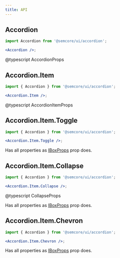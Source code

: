 ```yaml
---
title: API
---
```


## Accordion

```jsx
import Accordion from '@semcore/ui/accordion';

<Accordion />;
```

@typescript AccordionProps

## Accordion.Item

```jsx
import { Accordion } from '@semcore/ui/accordion';

<Accordion.Item />;
```

@typescript AccordionItemProps

## Accordion.Item.Toggle

```jsx
import { Accordion } from '@semcore/ui/accordion';

<Accordion.Item.Toggle />;
```

Has all properties as [IBoxProps](/layout/box-system/box-api/) prop does.

## Accordion.Item.Collapse

```jsx
import { Accordion } from '@semcore/ui/accordion';

<Accordion.Item.Collapse />;
```

@typescript CollapseProps

Has all properties as [IBoxProps](/layout/box-system/box-api/) prop does.

## Accordion.Item.Chevron

```jsx
import { Accordion } from '@semcore/ui/accordion';

<Accordion.Item.Chevron />;
```

Has all properties as [IBoxProps](/layout/box-system/box-api/) prop does.
